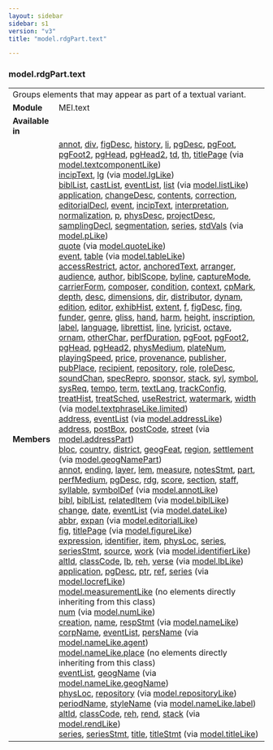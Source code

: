 ```yaml
---
layout: sidebar
sidebar: s1
version: "v3"
title: "model.rdgPart.text"

---
```


<div class="classSpec model">
   <h3 id="model.rdgPart.text">model.rdgPart.text</h3>
   <table class="wovenodd">
      <tr>
         <td colspan="2" class="wovenodd-col2">Groups elements that may appear as part of a textual variant.</td>
      </tr>
      <tr>
         <td class="wovenodd-col1">
            <strong>Module</strong>
         </td>
         <td class="wovenodd-col2">MEI.text</td>
      </tr>
      <tr>
         <td class="wovenodd-col1">
            <strong>Available in</strong>
         </td>
         <td class="wovenodd-col2">
            <div class="parent"></div>
         </td>
      </tr>
      <tr>
         <td class="wovenodd-col1">
            <strong>Members</strong>
         </td>
         <td class="wovenodd-col2">
            <div class="parent">
               <div>
                  <a class="link_odd_elementSpec" href="/{{ page.version }}/model-classes/annot.html">annot</a>, 
                  <a class="link_odd_elementSpec" href="/{{ page.version }}/model-classes/div.html">div</a>, 
                  <a class="link_odd_elementSpec" href="/{{ page.version }}/model-classes/figDesc.html">figDesc</a>, 
                  <a class="link_odd_elementSpec" href="/{{ page.version }}/model-classes/history.html">history</a>, 
                  <a class="link_odd_elementSpec" href="/{{ page.version }}/model-classes/li.html">li</a>, 
                  <a class="link_odd_elementSpec" href="/{{ page.version }}/model-classes/pgDesc.html">pgDesc</a>, 
                  <a class="link_odd_elementSpec" href="/{{ page.version }}/model-classes/pgFoot.html">pgFoot</a>, 
                  <a class="link_odd_elementSpec" href="/{{ page.version }}/model-classes/pgFoot2.html">pgFoot2</a>, 
                  <a class="link_odd_elementSpec" href="/{{ page.version }}/model-classes/pgHead.html">pgHead</a>, 
                  <a class="link_odd_elementSpec" href="/{{ page.version }}/model-classes/pgHead2.html">pgHead2</a>, 
                  <a class="link_odd_elementSpec" href="/{{ page.version }}/model-classes/td.html">td</a>, 
                  <a class="link_odd_elementSpec" href="/{{ page.version }}/model-classes/th.html">th</a>, 
                  <a class="link_odd_elementSpec" href="/{{ page.version }}/model-classes/titlePage.html">titlePage</a>
                  <span> (via 
                     <a class="link_odd_classSpec" href="/{{ page.version }}/model-classes/model.textcomponentLike.html">model.textcomponentLike</a>)
                  </span>
               </div>
               <div>
                  <a class="link_odd_elementSpec" href="/{{ page.version }}/model-classes/incipText.html">incipText</a>, 
                  <a class="link_odd_elementSpec" href="/{{ page.version }}/model-classes/lg.html">lg</a>
                  <span> (via 
                     <a class="link_odd_classSpec" href="/{{ page.version }}/model-classes/model.lgLike.html">model.lgLike</a>)
                  </span>
               </div>
               <div>
                  <a class="link_odd_elementSpec" href="/{{ page.version }}/model-classes/biblList.html">biblList</a>, 
                  <a class="link_odd_elementSpec" href="/{{ page.version }}/model-classes/castList.html">castList</a>, 
                  <a class="link_odd_elementSpec" href="/{{ page.version }}/model-classes/eventList.html">eventList</a>, 
                  <a class="link_odd_elementSpec" href="/{{ page.version }}/model-classes/list.html">list</a>
                  <span> (via 
                     <a class="link_odd_classSpec" href="/{{ page.version }}/model-classes/model.listLike.html">model.listLike</a>)
                  </span>
               </div>
               <div>
                  <a class="link_odd_elementSpec" href="/{{ page.version }}/model-classes/application.html">application</a>, 
                  <a class="link_odd_elementSpec" href="/{{ page.version }}/model-classes/changeDesc.html">changeDesc</a>, 
                  <a class="link_odd_elementSpec" href="/{{ page.version }}/model-classes/contents.html">contents</a>, 
                  <a class="link_odd_elementSpec" href="/{{ page.version }}/model-classes/correction.html">correction</a>, 
                  <a class="link_odd_elementSpec" href="/{{ page.version }}/model-classes/editorialDecl.html">editorialDecl</a>, 
                  <a class="link_odd_elementSpec" href="/{{ page.version }}/model-classes/event.html">event</a>, 
                  <a class="link_odd_elementSpec" href="/{{ page.version }}/model-classes/incipText.html">incipText</a>, 
                  <a class="link_odd_elementSpec" href="/{{ page.version }}/model-classes/interpretation.html">interpretation</a>, 
                  <a class="link_odd_elementSpec" href="/{{ page.version }}/model-classes/normalization.html">normalization</a>, 
                  <a class="link_odd_elementSpec" href="/{{ page.version }}/model-classes/p.html">p</a>, 
                  <a class="link_odd_elementSpec" href="/{{ page.version }}/model-classes/physDesc.html">physDesc</a>, 
                  <a class="link_odd_elementSpec" href="/{{ page.version }}/model-classes/projectDesc.html">projectDesc</a>, 
                  <a class="link_odd_elementSpec" href="/{{ page.version }}/model-classes/samplingDecl.html">samplingDecl</a>, 
                  <a class="link_odd_elementSpec" href="/{{ page.version }}/model-classes/segmentation.html">segmentation</a>, 
                  <a class="link_odd_elementSpec" href="/{{ page.version }}/model-classes/series.html">series</a>, 
                  <a class="link_odd_elementSpec" href="/{{ page.version }}/model-classes/stdVals.html">stdVals</a>
                  <span> (via 
                     <a class="link_odd_classSpec" href="/{{ page.version }}/model-classes/model.pLike.html">model.pLike</a>)
                  </span>
               </div>
               <div>
                  <a class="link_odd_elementSpec" href="/{{ page.version }}/model-classes/quote.html">quote</a>
                  <span> (via 
                     <a class="link_odd_classSpec" href="/{{ page.version }}/model-classes/model.quoteLike.html">model.quoteLike</a>)
                  </span>
               </div>
               <div>
                  <a class="link_odd_elementSpec" href="/{{ page.version }}/model-classes/event.html">event</a>, 
                  <a class="link_odd_elementSpec" href="/{{ page.version }}/model-classes/table.html">table</a>
                  <span> (via 
                     <a class="link_odd_classSpec" href="/{{ page.version }}/model-classes/model.tableLike.html">model.tableLike</a>)
                  </span>
               </div>
               <div>
                  <a class="link_odd_elementSpec" href="/{{ page.version }}/model-classes/accessRestrict.html">accessRestrict</a>, 
                  <a class="link_odd_elementSpec" href="/{{ page.version }}/model-classes/actor.html">actor</a>, 
                  <a class="link_odd_elementSpec" href="/{{ page.version }}/model-classes/anchoredText.html">anchoredText</a>, 
                  <a class="link_odd_elementSpec" href="/{{ page.version }}/model-classes/arranger.html">arranger</a>, 
                  <a class="link_odd_elementSpec" href="/{{ page.version }}/model-classes/audience.html">audience</a>, 
                  <a class="link_odd_elementSpec" href="/{{ page.version }}/model-classes/author.html">author</a>, 
                  <a class="link_odd_elementSpec" href="/{{ page.version }}/model-classes/biblScope.html">biblScope</a>, 
                  <a class="link_odd_elementSpec" href="/{{ page.version }}/model-classes/byline.html">byline</a>, 
                  <a class="link_odd_elementSpec" href="/{{ page.version }}/model-classes/captureMode.html">captureMode</a>, 
                  <a class="link_odd_elementSpec" href="/{{ page.version }}/model-classes/carrierForm.html">carrierForm</a>, 
                  <a class="link_odd_elementSpec" href="/{{ page.version }}/model-classes/composer.html">composer</a>, 
                  <a class="link_odd_elementSpec" href="/{{ page.version }}/model-classes/condition.html">condition</a>, 
                  <a class="link_odd_elementSpec" href="/{{ page.version }}/model-classes/context.html">context</a>, 
                  <a class="link_odd_elementSpec" href="/{{ page.version }}/model-classes/cpMark.html">cpMark</a>, 
                  <a class="link_odd_elementSpec" href="/{{ page.version }}/model-classes/depth.html">depth</a>, 
                  <a class="link_odd_elementSpec" href="/{{ page.version }}/model-classes/desc.html">desc</a>, 
                  <a class="link_odd_elementSpec" href="/{{ page.version }}/model-classes/dimensions.html">dimensions</a>, 
                  <a class="link_odd_elementSpec" href="/{{ page.version }}/model-classes/dir.html">dir</a>, 
                  <a class="link_odd_elementSpec" href="/{{ page.version }}/model-classes/distributor.html">distributor</a>, 
                  <a class="link_odd_elementSpec" href="/{{ page.version }}/model-classes/dynam.html">dynam</a>, 
                  <a class="link_odd_elementSpec" href="/{{ page.version }}/model-classes/edition.html">edition</a>, 
                  <a class="link_odd_elementSpec" href="/{{ page.version }}/model-classes/editor.html">editor</a>, 
                  <a class="link_odd_elementSpec" href="/{{ page.version }}/model-classes/exhibHist.html">exhibHist</a>, 
                  <a class="link_odd_elementSpec" href="/{{ page.version }}/model-classes/extent.html">extent</a>, 
                  <a class="link_odd_elementSpec" href="/{{ page.version }}/model-classes/f.html">f</a>, 
                  <a class="link_odd_elementSpec" href="/{{ page.version }}/model-classes/figDesc.html">figDesc</a>, 
                  <a class="link_odd_elementSpec" href="/{{ page.version }}/model-classes/fing.html">fing</a>, 
                  <a class="link_odd_elementSpec" href="/{{ page.version }}/model-classes/funder.html">funder</a>, 
                  <a class="link_odd_elementSpec" href="/{{ page.version }}/model-classes/genre.html">genre</a>, 
                  <a class="link_odd_elementSpec" href="/{{ page.version }}/model-classes/gliss.html">gliss</a>, 
                  <a class="link_odd_elementSpec" href="/{{ page.version }}/model-classes/hand.html">hand</a>, 
                  <a class="link_odd_elementSpec" href="/{{ page.version }}/model-classes/harm.html">harm</a>, 
                  <a class="link_odd_elementSpec" href="/{{ page.version }}/model-classes/height.html">height</a>, 
                  <a class="link_odd_elementSpec" href="/{{ page.version }}/model-classes/inscription.html">inscription</a>, 
                  <a class="link_odd_elementSpec" href="/{{ page.version }}/model-classes/label.html">label</a>, 
                  <a class="link_odd_elementSpec" href="/{{ page.version }}/model-classes/language.html">language</a>, 
                  <a class="link_odd_elementSpec" href="/{{ page.version }}/model-classes/librettist.html">librettist</a>, 
                  <a class="link_odd_elementSpec" href="/{{ page.version }}/model-classes/line.html">line</a>, 
                  <a class="link_odd_elementSpec" href="/{{ page.version }}/model-classes/lyricist.html">lyricist</a>, 
                  <a class="link_odd_elementSpec" href="/{{ page.version }}/model-classes/octave.html">octave</a>, 
                  <a class="link_odd_elementSpec" href="/{{ page.version }}/model-classes/ornam.html">ornam</a>, 
                  <a class="link_odd_elementSpec" href="/{{ page.version }}/model-classes/otherChar.html">otherChar</a>, 
                  <a class="link_odd_elementSpec" href="/{{ page.version }}/model-classes/perfDuration.html">perfDuration</a>, 
                  <a class="link_odd_elementSpec" href="/{{ page.version }}/model-classes/pgFoot.html">pgFoot</a>, 
                  <a class="link_odd_elementSpec" href="/{{ page.version }}/model-classes/pgFoot2.html">pgFoot2</a>, 
                  <a class="link_odd_elementSpec" href="/{{ page.version }}/model-classes/pgHead.html">pgHead</a>, 
                  <a class="link_odd_elementSpec" href="/{{ page.version }}/model-classes/pgHead2.html">pgHead2</a>, 
                  <a class="link_odd_elementSpec" href="/{{ page.version }}/model-classes/physMedium.html">physMedium</a>, 
                  <a class="link_odd_elementSpec" href="/{{ page.version }}/model-classes/plateNum.html">plateNum</a>, 
                  <a class="link_odd_elementSpec" href="/{{ page.version }}/model-classes/playingSpeed.html">playingSpeed</a>, 
                  <a class="link_odd_elementSpec" href="/{{ page.version }}/model-classes/price.html">price</a>, 
                  <a class="link_odd_elementSpec" href="/{{ page.version }}/model-classes/provenance.html">provenance</a>, 
                  <a class="link_odd_elementSpec" href="/{{ page.version }}/model-classes/publisher.html">publisher</a>, 
                  <a class="link_odd_elementSpec" href="/{{ page.version }}/model-classes/pubPlace.html">pubPlace</a>, 
                  <a class="link_odd_elementSpec" href="/{{ page.version }}/model-classes/recipient.html">recipient</a>, 
                  <a class="link_odd_elementSpec" href="/{{ page.version }}/model-classes/repository.html">repository</a>, 
                  <a class="link_odd_elementSpec" href="/{{ page.version }}/model-classes/role.html">role</a>, 
                  <a class="link_odd_elementSpec" href="/{{ page.version }}/model-classes/roleDesc.html">roleDesc</a>, 
                  <a class="link_odd_elementSpec" href="/{{ page.version }}/model-classes/soundChan.html">soundChan</a>, 
                  <a class="link_odd_elementSpec" href="/{{ page.version }}/model-classes/specRepro.html">specRepro</a>, 
                  <a class="link_odd_elementSpec" href="/{{ page.version }}/model-classes/sponsor.html">sponsor</a>, 
                  <a class="link_odd_elementSpec" href="/{{ page.version }}/model-classes/stack.html">stack</a>, 
                  <a class="link_odd_elementSpec" href="/{{ page.version }}/model-classes/syl.html">syl</a>, 
                  <a class="link_odd_elementSpec" href="/{{ page.version }}/model-classes/symbol.html">symbol</a>, 
                  <a class="link_odd_elementSpec" href="/{{ page.version }}/model-classes/sysReq.html">sysReq</a>, 
                  <a class="link_odd_elementSpec" href="/{{ page.version }}/model-classes/tempo.html">tempo</a>, 
                  <a class="link_odd_elementSpec" href="/{{ page.version }}/model-classes/term.html">term</a>, 
                  <a class="link_odd_elementSpec" href="/{{ page.version }}/model-classes/textLang.html">textLang</a>, 
                  <a class="link_odd_elementSpec" href="/{{ page.version }}/model-classes/trackConfig.html">trackConfig</a>, 
                  <a class="link_odd_elementSpec" href="/{{ page.version }}/model-classes/treatHist.html">treatHist</a>, 
                  <a class="link_odd_elementSpec" href="/{{ page.version }}/model-classes/treatSched.html">treatSched</a>, 
                  <a class="link_odd_elementSpec" href="/{{ page.version }}/model-classes/useRestrict.html">useRestrict</a>, 
                  <a class="link_odd_elementSpec" href="/{{ page.version }}/model-classes/watermark.html">watermark</a>, 
                  <a class="link_odd_elementSpec" href="/{{ page.version }}/model-classes/width.html">width</a>
                  <span> (via 
                     <a class="link_odd_classSpec" href="/{{ page.version }}/model-classes/model.textphraseLike.limited.html">model.textphraseLike.limited</a>)
                  </span>
               </div>
               <div>
                  <a class="link_odd_elementSpec" href="/{{ page.version }}/model-classes/address.html">address</a>, 
                  <a class="link_odd_elementSpec" href="/{{ page.version }}/model-classes/eventList.html">eventList</a>
                  <span> (via 
                     <a class="link_odd_classSpec" href="/{{ page.version }}/model-classes/model.addressLike.html">model.addressLike</a>)
                  </span>
               </div>
               <div>
                  <a class="link_odd_elementSpec" href="/{{ page.version }}/model-classes/address.html">address</a>, 
                  <a class="link_odd_elementSpec" href="/{{ page.version }}/model-classes/postBox.html">postBox</a>, 
                  <a class="link_odd_elementSpec" href="/{{ page.version }}/model-classes/postCode.html">postCode</a>, 
                  <a class="link_odd_elementSpec" href="/{{ page.version }}/model-classes/street.html">street</a>
                  <span> (via 
                     <a class="link_odd_classSpec" href="/{{ page.version }}/model-classes/model.addressPart.html">model.addressPart</a>)
                  </span>
               </div>
               <div>
                  <a class="link_odd_elementSpec" href="/{{ page.version }}/model-classes/bloc.html">bloc</a>, 
                  <a class="link_odd_elementSpec" href="/{{ page.version }}/model-classes/country.html">country</a>, 
                  <a class="link_odd_elementSpec" href="/{{ page.version }}/model-classes/district.html">district</a>, 
                  <a class="link_odd_elementSpec" href="/{{ page.version }}/model-classes/geogFeat.html">geogFeat</a>, 
                  <a class="link_odd_elementSpec" href="/{{ page.version }}/model-classes/region.html">region</a>, 
                  <a class="link_odd_elementSpec" href="/{{ page.version }}/model-classes/settlement.html">settlement</a>
                  <span> (via 
                     <a class="link_odd_classSpec" href="/{{ page.version }}/model-classes/model.geogNamePart.html">model.geogNamePart</a>)
                  </span>
               </div>
               <div>
                  <a class="link_odd_elementSpec" href="/{{ page.version }}/model-classes/annot.html">annot</a>, 
                  <a class="link_odd_elementSpec" href="/{{ page.version }}/model-classes/ending.html">ending</a>, 
                  <a class="link_odd_elementSpec" href="/{{ page.version }}/model-classes/layer.html">layer</a>, 
                  <a class="link_odd_elementSpec" href="/{{ page.version }}/model-classes/lem.html">lem</a>, 
                  <a class="link_odd_elementSpec" href="/{{ page.version }}/model-classes/measure.html">measure</a>, 
                  <a class="link_odd_elementSpec" href="/{{ page.version }}/model-classes/notesStmt.html">notesStmt</a>, 
                  <a class="link_odd_elementSpec" href="/{{ page.version }}/model-classes/part.html">part</a>, 
                  <a class="link_odd_elementSpec" href="/{{ page.version }}/model-classes/perfMedium.html">perfMedium</a>, 
                  <a class="link_odd_elementSpec" href="/{{ page.version }}/model-classes/pgDesc.html">pgDesc</a>, 
                  <a class="link_odd_elementSpec" href="/{{ page.version }}/model-classes/rdg.html">rdg</a>, 
                  <a class="link_odd_elementSpec" href="/{{ page.version }}/model-classes/score.html">score</a>, 
                  <a class="link_odd_elementSpec" href="/{{ page.version }}/model-classes/section.html">section</a>, 
                  <a class="link_odd_elementSpec" href="/{{ page.version }}/model-classes/staff.html">staff</a>, 
                  <a class="link_odd_elementSpec" href="/{{ page.version }}/model-classes/syllable.html">syllable</a>, 
                  <a class="link_odd_elementSpec" href="/{{ page.version }}/model-classes/symbolDef.html">symbolDef</a>
                  <span> (via 
                     <a class="link_odd_classSpec" href="/{{ page.version }}/model-classes/model.annotLike.html">model.annotLike</a>)
                  </span>
               </div>
               <div>
                  <a class="link_odd_elementSpec" href="/{{ page.version }}/model-classes/bibl.html">bibl</a>, 
                  <a class="link_odd_elementSpec" href="/{{ page.version }}/model-classes/biblList.html">biblList</a>, 
                  <a class="link_odd_elementSpec" href="/{{ page.version }}/model-classes/relatedItem.html">relatedItem</a>
                  <span> (via 
                     <a class="link_odd_classSpec" href="/{{ page.version }}/model-classes/model.biblLike.html">model.biblLike</a>)
                  </span>
               </div>
               <div>
                  <a class="link_odd_elementSpec" href="/{{ page.version }}/model-classes/change.html">change</a>, 
                  <a class="link_odd_elementSpec" href="/{{ page.version }}/model-classes/date.html">date</a>, 
                  <a class="link_odd_elementSpec" href="/{{ page.version }}/model-classes/eventList.html">eventList</a>
                  <span> (via 
                     <a class="link_odd_classSpec" href="/{{ page.version }}/model-classes/model.dateLike.html">model.dateLike</a>)
                  </span>
               </div>
               <div>
                  <a class="link_odd_elementSpec" href="/{{ page.version }}/model-classes/abbr.html">abbr</a>, 
                  <a class="link_odd_elementSpec" href="/{{ page.version }}/model-classes/expan.html">expan</a>
                  <span> (via 
                     <a class="link_odd_classSpec" href="/{{ page.version }}/model-classes/model.editorialLike.html">model.editorialLike</a>)
                  </span>
               </div>
               <div>
                  <a class="link_odd_elementSpec" href="/{{ page.version }}/model-classes/fig.html">fig</a>, 
                  <a class="link_odd_elementSpec" href="/{{ page.version }}/model-classes/titlePage.html">titlePage</a>
                  <span> (via 
                     <a class="link_odd_classSpec" href="/{{ page.version }}/model-classes/model.figureLike.html">model.figureLike</a>)
                  </span>
               </div>
               <div>
                  <a class="link_odd_elementSpec" href="/{{ page.version }}/model-classes/expression.html">expression</a>, 
                  <a class="link_odd_elementSpec" href="/{{ page.version }}/model-classes/identifier.html">identifier</a>, 
                  <a class="link_odd_elementSpec" href="/{{ page.version }}/model-classes/item.html">item</a>, 
                  <a class="link_odd_elementSpec" href="/{{ page.version }}/model-classes/physLoc.html">physLoc</a>, 
                  <a class="link_odd_elementSpec" href="/{{ page.version }}/model-classes/series.html">series</a>, 
                  <a class="link_odd_elementSpec" href="/{{ page.version }}/model-classes/seriesStmt.html">seriesStmt</a>, 
                  <a class="link_odd_elementSpec" href="/{{ page.version }}/model-classes/source.html">source</a>, 
                  <a class="link_odd_elementSpec" href="/{{ page.version }}/model-classes/work.html">work</a>
                  <span> (via 
                     <a class="link_odd_classSpec" href="/{{ page.version }}/model-classes/model.identifierLike.html">model.identifierLike</a>)
                  </span>
               </div>
               <div>
                  <a class="link_odd_elementSpec" href="/{{ page.version }}/model-classes/altId.html">altId</a>, 
                  <a class="link_odd_elementSpec" href="/{{ page.version }}/model-classes/classCode.html">classCode</a>, 
                  <a class="link_odd_elementSpec" href="/{{ page.version }}/model-classes/lb.html">lb</a>, 
                  <a class="link_odd_elementSpec" href="/{{ page.version }}/model-classes/reh.html">reh</a>, 
                  <a class="link_odd_elementSpec" href="/{{ page.version }}/model-classes/verse.html">verse</a>
                  <span> (via 
                     <a class="link_odd_classSpec" href="/{{ page.version }}/model-classes/model.lbLike.html">model.lbLike</a>)
                  </span>
               </div>
               <div>
                  <a class="link_odd_elementSpec" href="/{{ page.version }}/model-classes/application.html">application</a>, 
                  <a class="link_odd_elementSpec" href="/{{ page.version }}/model-classes/pgDesc.html">pgDesc</a>, 
                  <a class="link_odd_elementSpec" href="/{{ page.version }}/model-classes/ptr.html">ptr</a>, 
                  <a class="link_odd_elementSpec" href="/{{ page.version }}/model-classes/ref.html">ref</a>, 
                  <a class="link_odd_elementSpec" href="/{{ page.version }}/model-classes/series.html">series</a>
                  <span> (via 
                     <a class="link_odd_classSpec" href="/{{ page.version }}/model-classes/model.locrefLike.html">model.locrefLike</a>)
                  </span>
               </div>
               <div>
                  <span>
                     <a class="link_odd_classSpec" href="/{{ page.version }}/model-classes/model.measurementLike.html">model.measurementLike</a> (no elements directly inheriting from this class)
                  </span>
               </div>
               <div>
                  <a class="link_odd_elementSpec" href="/{{ page.version }}/model-classes/num.html">num</a>
                  <span> (via 
                     <a class="link_odd_classSpec" href="/{{ page.version }}/model-classes/model.numLike.html">model.numLike</a>)
                  </span>
               </div>
               <div>
                  <a class="link_odd_elementSpec" href="/{{ page.version }}/model-classes/creation.html">creation</a>, 
                  <a class="link_odd_elementSpec" href="/{{ page.version }}/model-classes/name.html">name</a>, 
                  <a class="link_odd_elementSpec" href="/{{ page.version }}/model-classes/respStmt.html">respStmt</a>
                  <span> (via 
                     <a class="link_odd_classSpec" href="/{{ page.version }}/model-classes/model.nameLike.html">model.nameLike</a>)
                  </span>
               </div>
               <div>
                  <a class="link_odd_elementSpec" href="/{{ page.version }}/model-classes/corpName.html">corpName</a>, 
                  <a class="link_odd_elementSpec" href="/{{ page.version }}/model-classes/eventList.html">eventList</a>, 
                  <a class="link_odd_elementSpec" href="/{{ page.version }}/model-classes/persName.html">persName</a>
                  <span> (via 
                     <a class="link_odd_classSpec" href="/{{ page.version }}/model-classes/model.nameLike.agent.html">model.nameLike.agent</a>)
                  </span>
               </div>
               <div>
                  <span>
                     <a class="link_odd_classSpec" href="/{{ page.version }}/model-classes/model.nameLike.place.html">model.nameLike.place</a> (no elements directly inheriting from this class)
                  </span>
               </div>
               <div>
                  <a class="link_odd_elementSpec" href="/{{ page.version }}/model-classes/eventList.html">eventList</a>, 
                  <a class="link_odd_elementSpec" href="/{{ page.version }}/model-classes/geogName.html">geogName</a>
                  <span> (via 
                     <a class="link_odd_classSpec" href="/{{ page.version }}/model-classes/model.nameLike.geogName.html">model.nameLike.geogName</a>)
                  </span>
               </div>
               <div>
                  <a class="link_odd_elementSpec" href="/{{ page.version }}/model-classes/physLoc.html">physLoc</a>, 
                  <a class="link_odd_elementSpec" href="/{{ page.version }}/model-classes/repository.html">repository</a>
                  <span> (via 
                     <a class="link_odd_classSpec" href="/{{ page.version }}/model-classes/model.repositoryLike.html">model.repositoryLike</a>)
                  </span>
               </div>
               <div>
                  <a class="link_odd_elementSpec" href="/{{ page.version }}/model-classes/periodName.html">periodName</a>, 
                  <a class="link_odd_elementSpec" href="/{{ page.version }}/model-classes/styleName.html">styleName</a>
                  <span> (via 
                     <a class="link_odd_classSpec" href="/{{ page.version }}/model-classes/model.nameLike.label.html">model.nameLike.label</a>)
                  </span>
               </div>
               <div>
                  <a class="link_odd_elementSpec" href="/{{ page.version }}/model-classes/altId.html">altId</a>, 
                  <a class="link_odd_elementSpec" href="/{{ page.version }}/model-classes/classCode.html">classCode</a>, 
                  <a class="link_odd_elementSpec" href="/{{ page.version }}/model-classes/reh.html">reh</a>, 
                  <a class="link_odd_elementSpec" href="/{{ page.version }}/model-classes/rend.html">rend</a>, 
                  <a class="link_odd_elementSpec" href="/{{ page.version }}/model-classes/stack.html">stack</a>
                  <span> (via 
                     <a class="link_odd_classSpec" href="/{{ page.version }}/model-classes/model.rendLike.html">model.rendLike</a>)
                  </span>
               </div>
               <div>
                  <a class="link_odd_elementSpec" href="/{{ page.version }}/model-classes/series.html">series</a>, 
                  <a class="link_odd_elementSpec" href="/{{ page.version }}/model-classes/seriesStmt.html">seriesStmt</a>, 
                  <a class="link_odd_elementSpec" href="/{{ page.version }}/model-classes/title.html">title</a>, 
                  <a class="link_odd_elementSpec" href="/{{ page.version }}/model-classes/titleStmt.html">titleStmt</a>
                  <span> (via 
                     <a class="link_odd_classSpec" href="/{{ page.version }}/model-classes/model.titleLike.html">model.titleLike</a>)
                  </span>
               </div>
            </div>
         </td>
      </tr>
   </table>
</div>